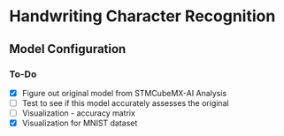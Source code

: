 # Handwriting Character Recognition
## Model Configuration

### To-Do
- [x] Figure out original model from STMCubeMX-AI Analysis
- [ ] Test to see if this model accurately assesses the original
- [ ] Visualization - accuracy matrix
- [X] Visualization for MNIST dataset